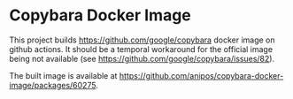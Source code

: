 # Copybara Docker Image

This project builds https://github.com/google/copybara docker image on github actions. It should be a temporal workaround for the official image being not available (see https://github.com/google/copybara/issues/82).

The built image is available at https://github.com/anipos/copybara-docker-image/packages/60275.

